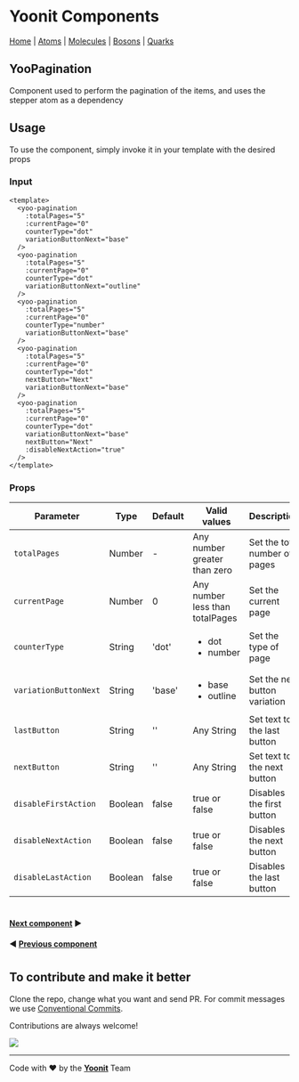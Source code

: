 # Yoonit Components

[Home](https://github.com/Yoonit-Labs/vue-yoonit-components/blob/development/README.md) | [Atoms](https://github.com/Yoonit-Labs/vue-yoonit-components/blob/development/README.md#atoms) | [Molecules](https://github.com/Yoonit-Labs/vue-yoonit-components/blob/development/README.md#molecules) | [Bosons](https://github.com/Yoonit-Labs/vue-yoonit-components/blob/development/README.md#bosons) | [Quarks](https://github.com/Yoonit-Labs/vue-yoonit-components/blob/development/README.md#quarks)

## YooPagination

Component used to perform the pagination of the items, and uses the stepper atom as a dependency

## Usage

To use the component, simply invoke it in your template with the desired props

### Input
```vue
<template>
  <yoo-pagination
    :totalPages="5"
    :currentPage="0"
    counterType="dot"
    variationButtonNext="base"
  />
  <yoo-pagination
    :totalPages="5"
    :currentPage="0"
    counterType="dot"
    variationButtonNext="outline"
  />
  <yoo-pagination
    :totalPages="5"
    :currentPage="0"
    counterType="number"
    variationButtonNext="base"
  />
  <yoo-pagination
    :totalPages="5"
    :currentPage="0"
    counterType="dot"
    nextButton="Next"
    variationButtonNext="base"
  />
  <yoo-pagination
    :totalPages="5"
    :currentPage="0"
    counterType="dot"
    variationButtonNext="base"
    nextButton="Next"
    :disableNextAction="true"
  />
</template>
```


### Props

| Parameter               | Type    | Default | Valid values                      | Description                               | Required |
|-------------------------|---------|---------|-----------------------------------|-------------------------------------------|----------|
| `totalPages`          | Number  |   -     | Any number greater than zero      | Set the total number of pages             | true     |
| `currentPage`         | Number  |   0     | Any number less than totalPages   | Set the current page                      | false    |
| `counterType`         | String  | 'dot'   | <ul><li>dot</li><li>number</li></ul> | Set the type of page                      | false    |
| `variationButtonNext` | String  | 'base'  | <ul><li>base</li><li>outline</li></ul> | Set the next button variation             | false    |
| `lastButton`          | String  |   ''    | Any String                        | Set text to the last button               | false    |
| `nextButton`          | String  |   ''    | Any String                        | Set text to the next button               | false    |
| `disableFirstAction`  | Boolean |  false  | true or false                     | Disables the first button                 | false    |
| `disableNextAction`   | Boolean |  false  | true or false                     | Disables the next button                  | false    |
| `disableLastAction`   | Boolean |  false  | true or false                     | Disables the last button                  | false    |

#

 #### [**Next component**](../Notify/Notify.readme.md) :arrow_forward:

 #### :arrow_backward: [**Previous component**](../PostCard/PostCard.readme.md)
#
## To contribute and make it better

Clone the repo, change what you want and send PR.
For commit messages we use <a href="https://www.conventionalcommits.org/">Conventional Commits</a>.

Contributions are always welcome!

<a href="https://github.com/Yoonit-Labs/vue-yoonit-components/graphs/contributors">
  <img src="https://contrib.rocks/image?repo=Yoonit-Labs/vue-yoonit-components" />
</a>
  
---  

Code with ❤ by the [**Yoonit**](https://yoonit.dev/) Team
